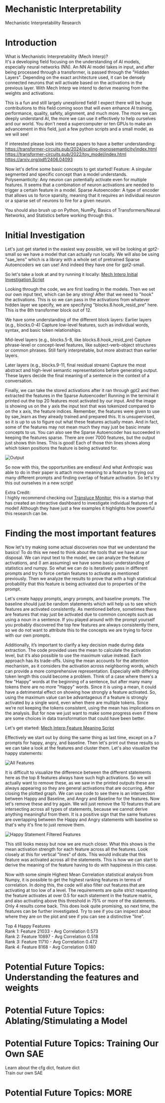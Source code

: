 # Mechanistic Interpretability
Mechanistic Interpretability Research  

# Introduction
What is Mechanistic Interpretability (Mech Interp)?  
It's a developing field focusing on the understanding of AI models, especially neural networks (NN).
An NN AI model takes in input, and after being processed through a transformer, is passed through
the "Hidden Layers".  Depending on the exact architecture used, it can be densely connected neurons
that will activate based on the activations in the previous layer.  With Mech Interp we intend to
derive meaning from the weights and activations.

This is a fun and still largely unexplored field!  I expect there will be huge contributions to this
field coming soon that will even enhance AI training, performance, quality, safety, alignment, and
much more.  The more we can deeply understand AI, the more we can use it effectively to help ourselves
and our world.  You don't need a supercomputer or ten GPUs to make an advancement in this field, just
a few python scripts and a small model, as we will see! 

If interested please look into these papers to have a better understanding:  
https://transformer-circuits.pub/2024/scaling-monosemanticity/index.html  
https://transformer-circuits.pub/2022/toy_model/index.html  
https://arxiv.org/pdf/2406.04093

Now let's define some basic concepts to get started!
Feature: A singular segmented and specific concept than a model understands.
Polysemanticity: Any neuron can potentially activate even for multiple features.  It seems that a
combination of neuron activations are needed to trigger a certain feature in a model.
Sparse Autoencoder: A type of encoder that allows us to force sparsity, meaning that it requires
an individual neuron or a sparse set of neurons to fire for a given neuron.

You should also brush up on Python, NumPy, Basics of Transformers/Neural Networks, and Statistics
before working through this.

# Initial Investigation
Let's just get started in the easiest way possible, we will be looking at gpt2-small so we have a
model that can actually run locally.  We will also be using "sae_lens" which is a library with a
whole set of pretrained Sparse Autoencoders we can use!  And indeed they have one for gpt2-small.

So let's take a look at and try running it locally: [Mech Interp Initial Investigation Script](./MechInterpInitialInvestigation.py)

Looking through the code, we are first loading in the models.  Then we set our own input text,
which can be any string!  After that we need to "hook" the activations.  This is so we can pass
in the activations from whatever hidden layer we specify, we are specifying "blocks.8.hook_resid_pre"
here.  This is the 8th transformer block out of 12.

We have some understanding of the different block layers:
Earlier layers (e.g., blocks.0-4)
Capture low-level features, such as individual words, syntax, and basic token relationships.

Mid-level layers (e.g., blocks.5-8, like blocks.8.hook_resid_pre)
Capture phrase-level or concept-level features, like subject-verb-object structures or common phrases.
Still fairly interpretable, but more abstract than earlier layers.

Later layers (e.g., blocks.9-11, final residual stream)
Capture the most abstract and high-level semantic representations before generating output.
These layers decide the final meaning of a sentence in the context of a conversation.

Finally, we can take the stored activations after it ran through gpt2 and then extracted the features in
the Sparse Autoencoder!  Running in the terminal it printed out the top 20 features most activated by 
our input.  And the image is showing us on the y axis the input text that was tokenized compared to on the
x axis, the feature indices.  Remember, the features were given to use by sae_learn as they already trained
and prepared this.  It is unsupervised, so it is up to us to figure out what these features actually mean.
And in fact, some of the features may not mean much they may just be basic innate concepts to us.  You can
also see the Sparse Autoencoder has succeeded in keeping the features sparse.  There are over 7000 features,
but the output just shows thin lines.  This is good!  Each of those thin lines shows along which token positions
the feature is being activated for.

![Output](Images/MI1.png)

So now with this, the opportunities are endless!  And what Anthropic was able to do in their paper is
attach more meaning to a feature by trying out many different prompts and finding overlap of feature activation.
So let's try this out ourselves in a new script!

Extra Credit:  
I highly recommend checking out [Transluce Monitor](https://monitor.transluce.org/dashboard/chat), this is a startup
that has created an interactive dashboard to investigate individual features of a model!  Although they have just a
few examples it highlights how powerful this research can be.

# Finding the most important features
Now let's try making some actual discoveries now that we understand the basics!  To do this we need to think about
the tools that we have at our disposal.  We can input text to the model, we can analyze the feature activations,
and (I am assuming) we have some basic understanding of statistics and numpy.  So what we can do is iteratively pass
in different prompts and try to force certain features to activate as mentioned previously.  Then we analyze the
results to prove that with a high statistical probability that this feature is being activated due to properties
of the prompt.

Let's create happy prompts, angry prompts, and baseline prompts.  The baseline should just be random statements which
will help us to see which features are activated consistently.  As mentioned before, sometimes there are features that
may just be activated due to common concepts such as using a noun in a sentence.  If you played around with the prompt
yourself you probably discovered the top few features are always consistently there, so we do not want to attribute
this to the concepts we are trying to force with our own prompts.  

Additionally, it’s important to clarify a key decision made during data extraction. The code provided uses the mean to calculate the activation level, but it’s also possible to use the maximum value instead. Each approach has its trade-offs. Using the mean accounts for the attention mechanism, as it considers the activation across neighboring words, which can provide a more comprehensive representation.  Especially with differing token length this could become a problem.  Think of a case where there's a few "Happy" words at the beginning of a sentence, but after many many tokens there are no more "Happy" words.  Since it is using a mean, it could have a detrimental effect on showing how strongly a feature activated.  So, using the maximum value can be advantageous if a feature is strongly activated by a single word, even when there are multiple tokens. Since we’re not keeping the tokens consistent, using the mean has implications on the analysis.  But for now we just want to make some progress even if there are some choices in data transformation that could have been better.

Let's get started: [Mech Interp Feature Meaning Script](./MechInterpFeatureMeaning.py)

Effectively we start out by doing the same thing as last time, except on a 7 prompts for happy, angry, and baseline.
Then let's print out these results so we can take a look at the features and cluster them.  Let's also visualize the
happy statements:

![All Features](Images/MI2.png)

It is difficult to visualize the difference between the different statements here as the top 8 features always have
such high activations.  So we will actually want to remove these, as we saw in the printed outputs these are always
appearing so they are general activations that are occurring.  After closing the plotted graph.  We can use code to see there is an intersection between Happy and Baseline, and Angry and Baseline for the features.  Now let's remove these and try again.  We will just remove the 10 features that are intersecting across all types of statements, because we cannot derive anything meaningful from them.  It is a positive sign that the same features are overlapping between the Happy and Angry statements with baseline so that's why it's fine to just remove them.

![Happy Statement Filtered Features](Images/MI3.png)

This still looks messy but now we are much closer.  What this shows is the mean activation strength for each feature across all the features.  Look closely at this for vertical "lines" of dots.  This would indicate that this feature was activated across all the statements.  This is how we can start to derive the meaning of the feature having to do with happiness in this case.

Now with some simple Highest Mean Correlation statistical analysis from Numpy, it is possible to get the highest ranking features in terms of correlation.  In doing this, the code will also filter out features that are activating at too low of a level.  The requirements are quite strict requesting the feature activates at over 0.5 for each statement in the feature matrix, and also activating above this threshold in 75% or more of the statements.  Only 4 results come back.  This does look quite promising, so next time, the features can be further investigated.  Try to see if you can inspect about where they are on the plot and see if you can see a distinctive "line".

Top 4 Happy Features  
Rank 1: Feature 21033 - Avg Correlation 0.573  
Rank 2: Feature 10897 - Avg Correlation 0.518  
Rank 3: Feature 11710 - Avg Correlation 0.472  
Rank 4: Feature 8168 - Avg Correlation 0.180  

# Potential Future Topics: Understanding the features and weights

# Potential Future Topics: Ablating/Stimulating a Model

# Potential Future Topics: Training Our Own SAE 
Learn about the cfg dict, feature dict  
Train our own SAE  

# Potential Future Topics: MORE